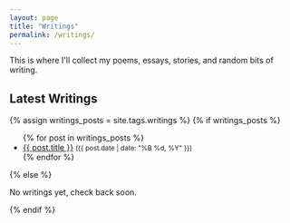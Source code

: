 ```yaml
---
layout: page
title: "Writings"
permalink: /writings/
---
```


This is where I'll collect my poems, essays, stories, and random bits of writing.

## Latest Writings

{% assign writings_posts = site.tags.writings %}
{% if writings_posts %}
<ul>
  {% for post in writings_posts %}
    <li>
      <a href="{{ post.url }}">{{ post.title }}</a>
      <small>({{ post.date | date: "%B %d, %Y" }})</small>
    </li>
  {% endfor %}
</ul>
{% else %}
<p>No writings yet, check back soon.</p>
{% endif %}

